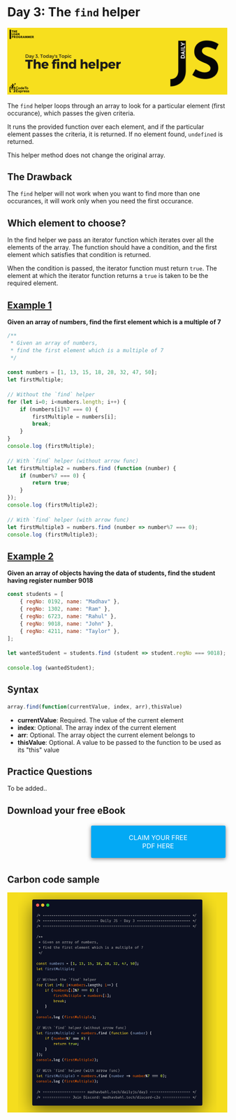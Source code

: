 # Day 3: The `find` helper

![The find helper](./cover.png)

The `find` helper loops through an array to look for a particular element (first occurance), which passes the given criteria. 

It runs the provided function over each element, and if the particular element passes the criteria, it is returned. If no element found, `undefined` is returned.

This helper method does not change the original array.

## The Drawback

The `find` helper will not work when you want to find more than one occurances, it will work only when you need the first occurance.

## Which element to choose?

In the find helper we pass an iterator function which iterates over all the elements of the array. The function should have a condition, and the first element which satisfies that condition is returned.

When the condition is passed, the iterator function  must return `true`. The element at which the iterator function returns a `true` is taken to be the required element.

## [Example 1](./1.js)

**Given an array of numbers, find the first element which is a multiple of 7**

```js
/**
 * Given an array of numbers,
 * find the first element which is a multiple of 7
 */

const numbers = [1, 13, 15, 18, 28, 32, 47, 50];
let firstMultiple;

// Without the `find` helper
for (let i=0; i<numbers.length; i++) {
    if (numbers[i]%7 === 0) {
        firstMultiple = numbers[i];
        break;
    }
}
console.log (firstMultiple);

// With `find` helper (without arrow func)
let firstMultiple2 = numbers.find (function (number) {
    if (number%7 === 0) {
        return true;
    }
});
console.log (firstMultiple2);

// With `find` helper (with arrow func)
let firstMultiple3 = numbers.find (number => number%7 === 0);
console.log (firstMultiple3);
```

## [Example 2](./2.js)

**Given an array of objects having the data of students, find the student having register number 9018**

```js
const students = [
    { regNo: 0192, name: "Madhav" },
    { regNo: 1302, name: "Ram" },
    { regNo: 6723, name: "Rahul" },
    { regNo: 9018, name: "John" },
    { regNo: 4211, name: "Taylor" },
];

let wantedStudent = students.find (student => student.regNo === 9018);

console.log (wantedStudent);
```

## Syntax

```js
array.find(function(currentValue, index, arr),thisValue)
```

- **currentValue**: Required.
    The value of the current element
- **index**: Optional.
    The array index of the current element
- **arr**: Optional.
    The array object the current element belongs to
- **thisValue**: Optional.
    A value to be passed to the function to be used as its "this" value

## Practice Questions

To be added..

## Download your free eBook

<a href="./ebook.pdf" style="display: inline-block; margin: 0.3em; padding: 1.2em 5em; overflow: hidden; position: relative; text-decoration: none; text-transform: uppercase; border-radius: 3px;  -webkit-transition: 0.3s; -moz-transition: 0.3s; -ms-transition: 0.3s; -o-transition: 0.3s;  transition: 0.3s; box-shadow: 0 2px 10px rgba(0,0,0,0.5); border: none;  font-size: 15px; text-align: center;   background-color: #03A9F4; color: white; margin-left: 38%;" download class="btn-rounded-white">Claim Your Free PDF Here</a>

## Carbon code sample

![sample](./ebook_content/4.png)